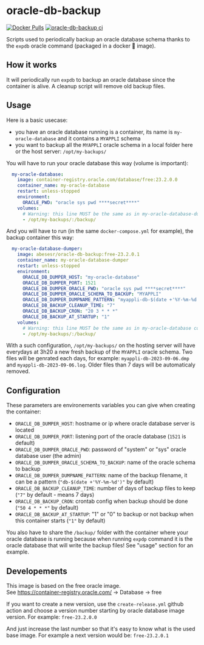 # oracle-db-backup

[![Docker Pulls](https://img.shields.io/docker/pulls/abesesr/oracle-db-backup.svg)](https://hub.docker.com/r/abesesr/oracle-db-backup/)
[![oracle-db-backup ci](https://github.com/abes-esr/oracle-db-backup/actions/workflows/build-test-pubtodockerhub.yml/badge.svg)](https://github.com/abes-esr/oracle-db-backup/actions/workflows/build-test-pubtodockerhub.yml)

Scripts used to periodically backup an oracle database schema thanks to the `expdb` oracle command (packaged in a docker 🐳 image).

## How it works

It will periodically run `expdb` to backup an oracle database since the container is alive. A cleanup script will remove old backup files.

## Usage

Here is a basic usecase:
- you have an oracle database running is a container, its name is `my-oracle-database` and it contains a `MYAPPLI` schema
- you want to backup all the `MYAPPLI` oracle schema in a local folder here or the host server: `/opt/my-backups/`

You will have to run your oracle database this way (volume is important):
```yaml
  my-oracle-database:
    image: container-registry.oracle.com/database/free:23.2.0.0
    container_name: my-oracle-database
    restart: unless-stopped
    environment:
      ORACLE_PWD: "oracle sys pwd ****secret****"
    volumes:
      # Warning: this line MUST be the same as in my-oracle-database-dumper container
      - /opt/my-backups/:/backup/
```

And you will have to run (in the same `docker-compose.yml` for example), the backup container this way:
```yaml
  my-oracle-database-dumper:
    image: abesesr/oracle-db-backup:free-23.2.0.1
    container_name: my-oracle-database-dumper
    restart: unless-stopped
    environment:
      ORACLE_DB_DUMPER_HOST: "my-oracle-database"
      ORACLE_DB_DUMPER_PORT: 1521
      ORACLE_DB_DUMPER_ORACLE_PWD: "oracle sys pwd ****secret****"
      ORACLE_DB_DUMPER_ORACLE_SCHEMA_TO_BACKUP: "MYAPPLI"
      ORACLE_DB_DUMPER_DUMPNAME_PATTERN: "myappli-db-$(date +'%Y-%m-%d')"
      ORACLE_DB_BACKUP_CLEANUP_TIME: "7"
      ORACLE_DB_BACKUP_CRON: "20 3 * * *"
      ORACLE_DB_BACKUP_AT_STARTUP: "1"
    volumes:
      # Warning: this line MUST be the same as in my-oracle-database container
      - /opt/my-backups/:/backup/
```

With a such configuration, `/opt/my-backups/` on the hosting server will have everydays at 3h20 a new fresh backup of the `MYAPPLI` oracle schema. Two files will be genrated each days, for example: ``myappli-db-2023-09-06.dmp`` and ``myappli-db-2023-09-06.log``. Older files than 7 days will be automaticaly removed.

## Configuration

These parameters are environements variables you can give when creating the container:
- `ORACLE_DB_DUMPER_HOST`: hostname or ip where oracle database server is located
- `ORACLE_DB_DUMPER_PORT`: listening port of the oracle database (`1521` is default)
- `ORACLE_DB_DUMPER_ORACLE_PWD`: password of "system" or "sys" oracle database user (the admin)
- `ORACLE_DB_DUMPER_ORACLE_SCHEMA_TO_BACKUP`: name of the oracle schema to backup
- `ORACLE_DB_DUMPER_DUMPNAME_PATTERN`: name of the backup filename, it can be a pattern (`"db-$(date +'%Y-%m-%d')"` by default)
- `ORACLE_DB_BACKUP_CLEANUP_TIME`: number of days of backup files to keep (`"7"` by default - means 7 days)
- `ORACLE_DB_BACKUP_CRON`: crontab config when backup should be done (`"50 4 * * *"` by default)
- `ORACLE_DB_BACKUP_AT_STARTUP`: "1" or "0" to backup or not backup when this container starts (`"1"` by default)

You also have to share the `/backup/` folder with the container where your oracle database is running because when running `expdp` command it is the oracle database that will write the backup files! See "usage" section for an example.


## Developements

This image is based on the free oracle image.  
See https://container-registry.oracle.com/ -> Database -> free 

If you want to create a new version, use the `create-release.yml` github action and choose a version number starting by oracle database image version.
For example: ``free-23.2.0.0``

And just increase the last number so that it's easy to know what is the used base image.
For example a next version would be: ``free-23.2.0.1``
